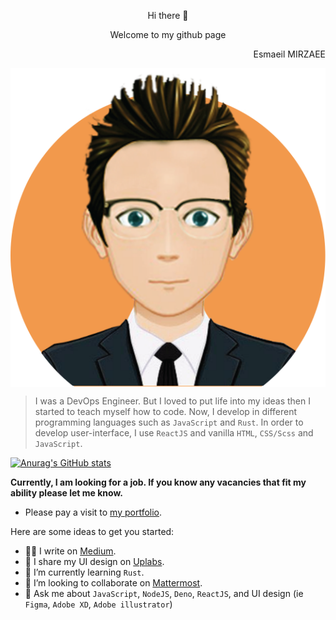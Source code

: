 <p align="center">Hi there 👋</p>
<p align="center">Welcome to my github page</p>
<p align="right">Esmaeil MIRZAEE</p>

<p align="center">
<img align="center" alt="Esmaeil MIRZAEE" src="https://raw.githubusercontent.com/esmaeilmirzaee/esmaeilmirzaee.github.io/0.1/src/assets/img/my__avatar.svg" />
</p>


> I was a DevOps Engineer. But I loved to put life into my ideas then I started to teach myself how to code. Now, I develop in different programming languages such as `JavaScript` and `Rust`. In order to develop user-interface, I use `ReactJS` and vanilla `HTML`, `CSS/Scss` and `JavaScript`. 

[![Anurag's GitHub stats](https://github-readme-stats.vercel.app/api?username=esmaeilmirzaee)](https://github.com/anuraghazra/github-readme-stats)


**Currently, I am looking for a job. If you know any vacancies that fit my ability please let me know.**

- Please pay a visit to [my portfolio](https://esmaeilmirzaee.github.io).

Here are some ideas to get you started:

- ✍🏻 I write on [Medium](https://esmaeilmirzaee.medium.com/).
- 🎨 I share my UI design on [Uplabs](https://uplabs.com/esmaeilmirzaee).
- 🌱 I’m currently learning `Rust`.
- 👯 I’m looking to collaborate on [Mattermost](https://mattermost.com/).
- 💬 Ask me about `JavaScript`, `NodeJS`, `Deno`, `ReactJS`, and UI design (ie `Figma`, `Adobe XD`, `Adobe illustrator`)
